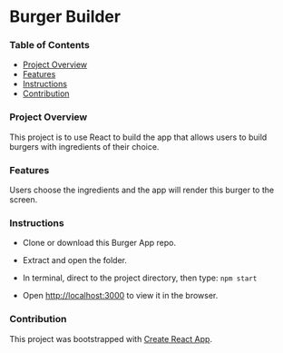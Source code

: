 # Burger Builder

### Table of Contents

- [Project Overview](#project-overview)
- [Features](#features)
- [Instructions](#instructions)
- [Contribution](#contribution)

### Project Overview
This project is to use React to build the app that allows users to build burgers with ingredients of their choice.

### Features
Users choose the ingredients and the app will render this burger to the screen.

### Instructions

- Clone or download this Burger App repo.
- Extract and open the folder.

- In terminal, direct to the project directory, then type: ```npm start```
- Open [http://localhost:3000](http://localhost:3000) to view it in the browser.

### Contribution

This project was bootstrapped with [Create React App](https://github.com/facebookincubator/create-react-app).
